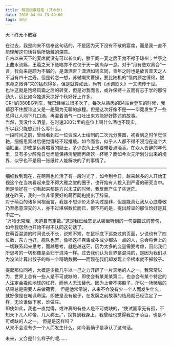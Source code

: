 ```yaml
---
title: 萌百琐事随笔 (其の参)
date: 2018-04-04 23:49:00
tags: 日记
---
```

天下终无不散宴
<!-- more -->
在过去，我是向来不信奉这句话的，不是因为天下没有不散的宴席，而是我一直不能理解这句话背后所隐藏的深意。      
自古以来天下的宴席就没有可以长久的，滕王阁一宴之后王勃不禄于琼州；兰亭之上曲水流觞，王羲之天下绝唱亦不过仅于天一阁尚存一息。对于“月有悲欢离合”一言，我向来是颇为不屑的，是潇洒否？潇洒如钱玄同，青年之时也是放言普天之人不当有四十之寿。但是转念一想，苏轼嘲笑曹操，要比陆机的“惜内顾之缠绵，恨末命之微详”来的猛烈得多，但是就算如此，尚有《水调歌头》一文流传于世。        
也许这就是饱经风霜之后的转变，但是对我而言，或许保持十五而有志于学的那份劲头，远比如今独道天凉好个秋好好上许多。        
CRH的380BG列车，我已经坐过很多次了，每次从熟悉的B4站台登车的时候，我都忍不住腹诽这又是一趟颇为无聊的旅程。但是这次好像不是——毕竟发生了一些总得让人闷下几口酒，再混着酒气一口吐出来方能好好陈述的故事。      
当然，我没什么酒量，在时速300公里的座位上喝什么酒也不现实。     
所以我只能想到什么写什么。      
一段时间之前，曾经看到过一位资深人士绘制的二次元分类图，初看到之时乍觉惊艳，细细思索过后便觉得经不起推敲。如今而言，似乎人人都不得不浸泡在这个大酒缸里，即使是远离喧嚣的隐士，多少衣角上也要带着点酒香。在众人皆醉的年代里，又有多少醉鬼自觉尚能保持清醒而再痛饮一杯呢？而如今次元所划分出来的境界，似乎也不是用一张纸片人能解决的了的事情了。      
***
细细数到现在，在萌百也忙活了有一段时光了，如今到今日，越来越多的人开始正视这个在当初看起来登不得大雅之堂的圈子，也开始有人投入到严谨的研究当中。但是恰好在一切看起来都是方兴未艾的时候，我反而产生了些迷茫。        
就在昨天，我的一位非常要好的萌百同袍提出了辞呈。        
对于萌百的诸多同袍而言，我是不想评价太多功过是非，但是能真让我从心底尊敬乃至愿意深交的人，亦不过堪堪数位而已，很不巧的是，提出辞呈的那位恰好是其中之一。        
“万物无常理，天道自有定数。”这是我已经忘记从哪里听到的一句耍酷式的警句，如今我居然也开始不得不认同这句话了。        
在萌百混迹的时间说长不长，说短不短，在鼠标底下巡查过的页面，少说也有了四位数，东方也好，舰队也罢，像咱这样百毒或多或少都沾一点的人，总会将世上的一切联系起来思考，而越思考，就是越迷茫，因为太多的变量需要考虑，因此我们所思考的一切都像是会归于混沌一样。过去我们认为世界是混沌的，是因为我们以为没法计算出骰子的每一个精确数据——而现在我们却发现上帝根本就不掷骰子。      

提起那位同袍，大概是少数几乎以一己之力开辟了一片天地的人之一，我常常以为，世界上总有一些人是不可或缺的，即使会有某某某第二，也总会有某个特定的人注定会撬动地球的杠杆，而他人无法替代。因为上帝不掷骰子，所以一场赌局的结果总是需要人来做荷官。
但是他常常说，从来不会没有少一个人而发生什么，就好像是在嘲讽命运，即使是没有骰子，在发牌之前故事的结局就已经注定了一样，无论谁做下家，谁做庄。      
即使如此，我也一直觉得，或许真的有些人是不可或缺的，“使试国家无有孤，不知天下几人称帝，几人称王。”，换算到我身上，我曾经也觉得我之于萌百，也是不可或缺的人之一。
但是是这样吗？      
从来不会没有少一个人而发生什么，如今我确乎是承认了这句话。      

未来，又会是什么样子的呢……      
